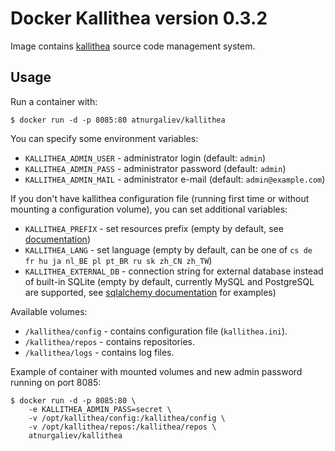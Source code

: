 Docker Kallithea version 0.3.2
==============================

Image contains [kallithea](https://kallithea-scm.org/) source code management system.

Usage
-----

Run a container with:

    $ docker run -d -p 8085:80 atnurgaliev/kallithea

You can specify some environment variables:

* `KALLITHEA_ADMIN_USER` - administrator login (default: `admin`)
* `KALLITHEA_ADMIN_PASS` - administrator password (default: `admin`)
* `KALLITHEA_ADMIN_MAIL` - administrator e-mail (default: `admin@example.com`)

If you don't have kallithea configuration file (running first time or without mounting a configuration volume), 
you can set additional variables:

* `KALLITHEA_PREFIX` - set resources prefix 
  (empty by default, see [documentation](http://docs.kallithea-scm.org/en/latest/setup.html#apache-as-subdirectory))
* `KALLITHEA_LANG` - set language (empty by default, can be one of `cs de fr hu ja nl_BE pl pt_BR ru sk zh_CN zh_TW`)
* `KALLITHEA_EXTERNAL_DB` - connection string for external database instead of built-in SQLite (empty by default, 
   currently MySQL and PostgreSQL are supported, 
   see [sqlalchemy documentation](http://docs.sqlalchemy.org/en/rel_1_0/dialects/index.html) for examples)

Available volumes:

* `/kallithea/config` - contains configuration file (`kallithea.ini`).
* `/kallithea/repos` - contains repositories.
* `/kallithea/logs` - contains log files.

Example of container with mounted volumes and new admin password running on port 8085:
 
    $ docker run -d -p 8085:80 \
        -e KALLITHEA_ADMIN_PASS=secret \
        -v /opt/kallithea/config:/kallithea/config \
        -v /opt/kallithea/repos:/kallithea/repos \
        atnurgaliev/kallithea
